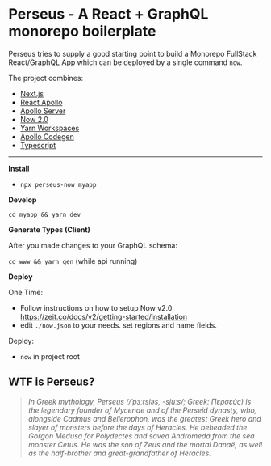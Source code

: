 # Perseus - A React + GraphQL monorepo boilerplate

Perseus tries to supply a good starting point to build a Monorepo FullStack React/GraphQL App which can be deployed by a single command `now`.

The project combines:

- [Next.js](https://github.com/zeit/next.js/)
- [React Apollo](https://github.com/apollographql/react-apollo)
- [Apollo Server](https://github.com/apollographql/apollo-server)
- [Now 2.0](https://github.com/zeit/now-cli)
- [Yarn Workspaces](https://yarnpkg.com/lang/en/docs/workspaces/)
- [Apollo Codegen](https://github.com/apollographql/apollo-tooling)
- [Typescript](https://github.com/Microsoft/TypeScript)

---

**Install**

- `npx perseus-now myapp`

**Develop**

`cd myapp && yarn dev`

**Generate Types (Client)**

After you made changes to your GraphQL schema:

`cd www && yarn gen` (while api running)

**Deploy**

One Time:

- Follow instructions on how to setup Now v2.0 https://zeit.co/docs/v2/getting-started/installation
- edit `./now.json` to your needs. set regions and name fields.

Deploy:

- `now` in project root

## WTF is Perseus?

> _In Greek mythology, Perseus (/ˈpɜːrsiəs, -sjuːs/; Greek: Περσεύς) is the legendary founder of Mycenae and of the Perseid dynasty, who, alongside Cadmus and Bellerophon, was the greatest Greek hero and slayer of monsters before the days of Heracles. He beheaded the Gorgon Medusa for Polydectes and saved Andromeda from the sea monster Cetus. He was the son of Zeus and the mortal Danaë, as well as the half-brother and great-grandfather of Heracles._
